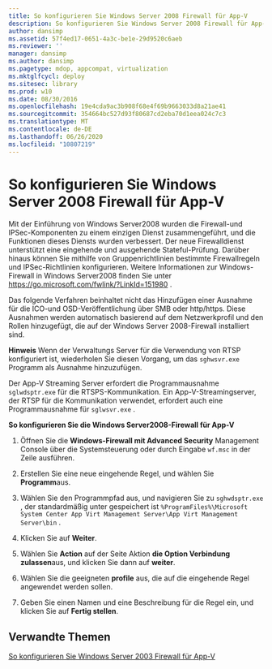 ```yaml
---
title: So konfigurieren Sie Windows Server 2008 Firewall für App-V
description: So konfigurieren Sie Windows Server 2008 Firewall für App-V
author: dansimp
ms.assetid: 57f4ed17-0651-4a3c-be1e-29d9520c6aeb
ms.reviewer: ''
manager: dansimp
ms.author: dansimp
ms.pagetype: mdop, appcompat, virtualization
ms.mktglfcycl: deploy
ms.sitesec: library
ms.prod: w10
ms.date: 08/30/2016
ms.openlocfilehash: 19e4cda9ac3b908f68e4f69b9663033d8a21ae41
ms.sourcegitcommit: 354664bc527d93f80687cd2eba70d1eea024c7c3
ms.translationtype: MT
ms.contentlocale: de-DE
ms.lasthandoff: 06/26/2020
ms.locfileid: "10807219"
---
```

# So konfigurieren Sie Windows Server 2008 Firewall für App-V


Mit der Einführung von Windows Server2008 wurden die Firewall-und IPSec-Komponenten zu einem einzigen Dienst zusammengeführt, und die Funktionen dieses Diensts wurden verbessert. Der neue Firewalldienst unterstützt eine eingehende und ausgehende Stateful-Prüfung. Darüber hinaus können Sie mithilfe von Gruppenrichtlinien bestimmte Firewallregeln und IPSec-Richtlinien konfigurieren. Weitere Informationen zur Windows-Firewall in Windows Server2008 finden Sie unter <https://go.microsoft.com/fwlink/?LinkId=151980> .

Das folgende Verfahren beinhaltet nicht das Hinzufügen einer Ausnahme für die ICO-und OSD-Veröffentlichung über SMB oder http/https. Diese Ausnahmen werden automatisch basierend auf dem Netzwerkprofil und den Rollen hinzugefügt, die auf der Windows Server 2008-Firewall installiert sind.

**Hinweis**  Wenn der Verwaltungs Server für die Verwendung von RTSP konfiguriert ist, wiederholen Sie diesen Vorgang, um das `sghwsvr.exe` Programm als Ausnahme hinzuzufügen.

Der App-V Streaming Server erfordert die Programmausnahme `sglwdsptr.exe` für die RTSPS-Kommunikation. Ein App-V-Streamingserver, der RTSP für die Kommunikation verwendet, erfordert auch eine Programmausnahme für `sglwsvr.exe` .

 

**So konfigurieren Sie die Windows Server2008-Firewall für App-V**

1.  Öffnen Sie die **Windows-Firewall mit Advanced Security** Management Console über die Systemsteuerung oder durch Eingabe `wf.msc` in der Zeile ausführen.

2.  Erstellen Sie eine neue eingehende Regel, und wählen Sie **Programm**aus.

3.  Wählen Sie den Programmpfad aus, und navigieren Sie zu `sghwdsptr.exe` , der standardmäßig unter gespeichert ist `%ProgramFiles%\Microsoft System Center App Virt Management Server\App Virt Management Server\bin` .

4.  Klicken Sie auf **Weiter**.

5.  Wählen Sie **Action** auf der Seite Aktion **die Option Verbindung zulassen**aus, und klicken Sie dann auf **weiter**.

6.  Wählen Sie die geeigneten **profile** aus, die auf die eingehende Regel angewendet werden sollen.

7.  Geben Sie einen Namen und eine Beschreibung für die Regel ein, und klicken Sie auf **Fertig stellen**.

## Verwandte Themen


[So konfigurieren Sie Windows Server 2003 Firewall für App-V](how-to-configure-windows-server-2003-firewall-for-app-v.md)

 

 





